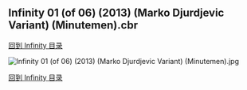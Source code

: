 ## Infinity 01 (of 06) (2013) (Marko Djurdjevic Variant) (Minutemen).cbr


[回到 Infinity 目录](https://github.com/alicewish/markdown/blob/master/series/Infinity.md)


![Infinity 01 (of 06) (2013) (Marko Djurdjevic Variant) (Minutemen).jpg](https://wx1.sinaimg.cn/large/6a9fdecaly1fr0vnoycz5j21401qfatx.jpg)

[回到 Infinity 目录](https://github.com/alicewish/markdown/blob/master/series/Infinity.md)

